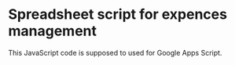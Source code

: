 # Spreadsheet script for expences management

This JavaScript code is supposed to used for Google Apps Script.